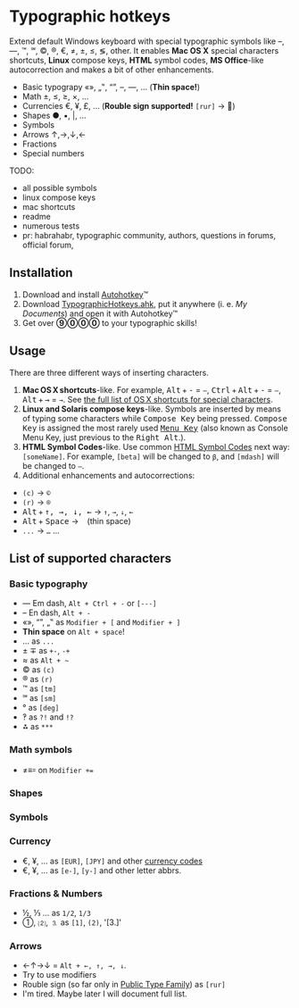 # Typographic hotkeys

Extend default Windows keyboard with special typographic symbols like –, —, ™, ℠, ©, ®, €, ≠, ±, ≤, ≶, other. It enables **Mac OS X** special characters shortcuts, **Linux** compose keys, **HTML** symbol codes, **MS Office**-like autocorrection and makes a bit of other enhancements.

* Basic typograpy «», „‟, “”, –, —, … (__Thin space!__)
* Math ±, ≤, ≥, ×, …
* Currencies €, ¥, £, … (__Rouble sign supported!__ `[rur]` → ⃏)
* Shapes ●, ▪, |, …
* Symbols
* Arrows ↑,→,↓,←
* Fractions
* Special numbers

TODO:
* all possible symbols
* linux compose keys
* mac shortcuts
* readme
* numerous tests
* pr: habrahabr, typographic community, authors, questions in forums, official forum, 

## Installation
1. Download and install <a href="http://www.autohotkey.com/">Autohotkey</a>™
2. Download <a href="http://dmitry-ivanov.me/playground/windows_typographic_hotkeys/TypographicHotkeys.ahk">TypographicHotkeys.ahk</a>, put it anywhere (i. e. _My Documents_) and open it with Autohotkey™
3. Get over **⑨⓪⓪⓪** to your typographic skills!

## Usage
There are three different ways of inserting characters.

1. **Mac OS X shortcuts**-like. For example, <kbd>Alt</kbd> + <kbd>-</kbd> = `–`, <kbd>Ctrl</kbd> + <kbd>Alt</kbd> + <kbd>-</kbd> = `—`, <kbd>Alt</kbd> + <kbd>→</kbd> = `→`. See <a href="http://www.nouilles.info/keyboard_shortcuts.html">the full list of OS X shortcuts for special characters</a>.
2. **Linux and Solaris compose keys**-like. Symbols are inserted by means of typing some characters while <kbd>Compose Key</kbd> being pressed. <kbd>Compose Key</kbd> is assigned the most rarely used <kbd><a href="http://en.wikipedia.org/wiki/Menu_key">Menu Key</a></kbd> (also known as Console Menu Key, just previous to the <kbd>Right Alt</kbd>.).
3. **HTML Symbol Codes**-like. Use common <a href="http://www.w3schools.com/tags/ref_symbols.asp">HTML Symbol Codes</a> next way: `[someName]`. For example, `[beta]` will be changed to `β`, and `[mdash]` will be changed to `—`.
4. Additional enhancements and autocorrections:
* `(c)` → `©`
* `(r)` → `®`
* <kbd>Alt</kbd> + <kbd>↑, →, ↓, ←</kbd> → `↑`, `→`, `↓`, `←`
* <kbd>Alt</kbd> + <kbd>Space</kbd> → ` ` (thin space)
* `...` → `…`
…

## List of supported characters

### Basic typography
* — Em dash, `Alt + Ctrl + -` or `[---]`
* – En dash, `Alt + -`
* «», “”, „‟ as `Modifier + [` and `Modifier + ]`
* **Thin space** on `Alt + space`!
* … as `...`
* ± ∓ as `+-`, `-+`
* ≈ as `Alt + ~`
* © as `(c)`
* ® as `(r)`
* ™ as `[tm]`
* ℠ as `[sm]`
* ° as `[deg]`
* ‽ as `?!` and `!?`
* ⁂ as `***`

### Math symbols
* ≠≡꞊ on `Modifier += `

### Shapes

### Symbols

### Currency
* €, ¥, … as `[EUR]`, `[JPY]` and other <a href="http://en.wikipedia.org/wiki/Currency_code">currency codes</a>
* €, ¥, … as `[e-]`, `[y-]` and other letter abbrs.

### Fractions & Numbers
* ½, ⅓ … as `1/2`, `1/3`
* ①, ⑵, ⒊ as `[1]`, `(2)`, '[3.]'

### Arrows 
* ←↑→↓ = `Alt + ←, ↑, →, ↓`. 
* Try to use modifiers
* Rouble sign (so far only in <a href="http://www.paratype.com/public/">Public Type Family</a>) as `[rur]`
* I'm tired. Maybe later I will document full list.